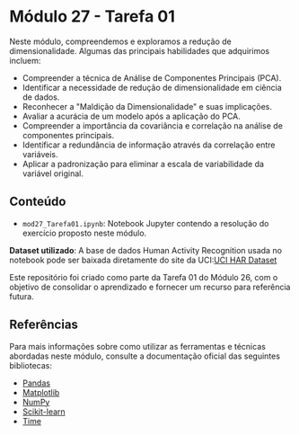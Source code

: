 # Módulo 27 - Tarefa 01

Neste módulo, compreendemos e exploramos a redução de dimensionalidade. Algumas das principais habilidades que adquirimos incluem:
- Compreender a técnica de Análise de Componentes Principais (PCA).
- Identificar a necessidade de redução de dimensionalidade em ciência de dados.
- Reconhecer a "Maldição da Dimensionalidade" e suas implicações.
- Avaliar a acurácia de um modelo após a aplicação do PCA.
- Compreender a importância da covariância e correlação na análise de componentes principais.
- Identificar a redundância de informação através da correlação entre variáveis.
- Aplicar a padronização para eliminar a escala de variabilidade da variável original.

## Conteúdo
- `mod27_Tarefa01.ipynb`: Notebook Jupyter contendo a resolução do exercício proposto neste módulo.

**Dataset utilizado**: A base de dados Human Activity Recognition usada no notebook pode ser baixada diretamente do site da UCI:[UCI HAR Dataset](https://archive.ics.uci.edu/dataset/240/human+activity+recognition+using+smartphones)

Este repositório foi criado como parte da Tarefa 01 do Módulo 26, com o objetivo de consolidar o aprendizado e fornecer um recurso para referência futura.

## Referências

Para mais informações sobre como utilizar as ferramentas e técnicas abordadas neste módulo, consulte a documentação oficial das seguintes bibliotecas:

- [Pandas](https://pandas.pydata.org/docs/)
- [Matplotlib](https://matplotlib.org/stable/contents.html)
- [NumPy](https://numpy.org/doc/)
- [Scikit-learn](https://scikit-learn.org/stable/)
- [Time](https://docs.python.org/3/library/time.html)
